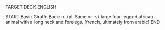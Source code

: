 TARGET DECK
ENGLISH

START
Basic
Giraffe
Back: n. (pl. Same or -s) large four-legged african animal with a long neck and forelegs. [french, ultimately from arabic]
END
